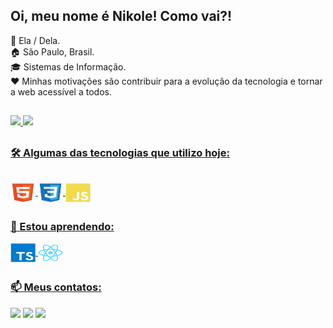 ## Oi, meu nome é Nikole! Como vai?!

  🤗 Ela / Dela. <br>
  🏠 São Paulo, Brasil. <br>
  🎓 Sistemas de Informação. <br>
  ❤️ Minhas motivações são contribuir para a evolução da tecnologia e tornar a web acessível a todos. <br>
  
  ##
  
  <div>
    <a href="https://www.linkedin.com/in/nikole-gomes/">
    <img height="180em" src="https://github-readme-stats.vercel.app/api?username=NikoleGomes&show_icons=true&theme=prussian&include_all_commits=true&count_private=true"/>
    <img height="110em" src="https://github-readme-stats.vercel.app/api/top-langs/?username=NikoleGomes&layout=compact&langs_count=7&theme=prussian"/>
  </div>
  
  ##
  
  ### 🛠️ Algumas das tecnologias que utilizo hoje:
  
  <div style="display: inline_block"><br>
    <img align="center" alt="Nick-HTML" height="30" width="40" src="https://raw.githubusercontent.com/devicons/devicon/master/icons/html5/html5-original.svg">
    <img align="center" alt="Nick-CSS" height="30" width="40" src="https://raw.githubusercontent.com/devicons/devicon/master/icons/css3/css3-original.svg">
    <img align="center" alt="Nick-Js" height="30" width="40" src="https://raw.githubusercontent.com/devicons/devicon/master/icons/javascript/javascript-plain.svg">
  </div>
  
  ##

  ### 🌱 Estou aprendendo:
  
  <div>
    <img align="center" alt="Nick-Ts" height="30" width="40" src="https://raw.githubusercontent.com/devicons/devicon/master/icons/typescript/typescript-plain.svg">
    <img align="center" alt="Nick-React" height="30" width="40" src="https://raw.githubusercontent.com/devicons/devicon/master/icons/react/react-original.svg">
  </div>
  
  ##
  
  ### 📫 Meus contatos:
 
  <div> 
    <a href="https://www.linkedin.com/in/nikole-gomes/" target="_blank"><img src="https://img.shields.io/badge/-LinkedIn-%230077B5?style=for-the-badge&logo=linkedin&logoColor=white" target="_blank"></a>
    <a href = "mailto:nikole.gomes22@gmail.com"><img src="https://img.shields.io/badge/-Gmail-%23333?style=for-the-badge&logo=gmail&logoColor=white" target="_blank"></a>
    <a href = "mailto:nikole.gomes@outlook.com"><img src="https://img.shields.io/badge/Microsoft_Outlook-0078D4?style=for-the-badge&logo=microsoft-outlook&logoColor=white" target="_blank"></a>
  </div>
